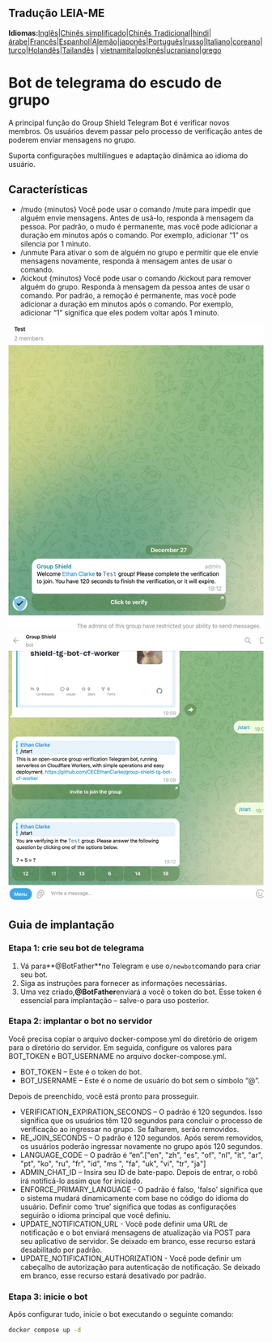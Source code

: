 ## Tradução LEIA-ME

**Idiomas:**[Inglês](README.md)\|[Chinês simplificado](README.zh-CN.md)\|[Chinês Tradicional](README.zh-TW.md)\|[hindi](README.hi.md)\|[árabe](README.ar.md)\|[Francês](README.fr.md)\|[Espanhol](README.es.md)\|[Alemão](README.de.md)\|[japonês](README.ja.md)\|[Português](README.pt.md)\|[russo](README.ru.md)\|[Italiano](README.it.md)\|[coreano](README.ko.md)\|[turco](README.tr.md)\|[Holandês](README.nl.md)\|[Tailandês](README.th.md) \| [vietnamita](README.vi.md)\|[polonês](README.pl.md)\|[ucraniano](README.uk.md)\|[grego](README.el.md)

# Bot de telegrama do escudo de grupo

A principal função do Group Shield Telegram Bot é verificar novos membros. Os usuários devem passar pelo processo de verificação antes de poderem enviar mensagens no grupo.

Suporta configurações multilíngues e adaptação dinâmica ao idioma do usuário.

## Características

-   /mudo {minutos}
    Você pode usar o comando /mute para impedir que alguém envie mensagens. Antes de usá-lo, responda à mensagem da pessoa. Por padrão, o mudo é permanente, mas você pode adicionar a duração em minutos após o comando. Por exemplo, adicionar “1” os silencia por 1 minuto.
-   /unmute Para ativar o som de alguém no grupo e permitir que ele envie mensagens novamente, responda à mensagem antes de usar o comando.
-   /kickout {minutos} 
    Você pode usar o comando /kickout para remover alguém do grupo. Responda à mensagem da pessoa antes de usar o comando. Por padrão, a remoção é permanente, mas você pode adicionar a duração em minutos após o comando. Por exemplo, adicionar “1” significa que eles podem voltar após 1 minuto.

![screenshot](https://raw.githubusercontent.com/CECEthanClarke/group-shield-tg-bot/refs/heads/main/other/image.png)![screenshot](https://raw.githubusercontent.com/CECEthanClarke/group-shield-tg-bot/refs/heads/main/other/image2.png)

## Guia de implantação

### Etapa 1: crie seu bot de telegrama

1.  Vá para**@BotFather**no Telegram e use o`/newbot`comando para criar seu bot.
2.  Siga as instruções para fornecer as informações necessárias.
3.  Uma vez criado,**@BotFather**enviará a você o token do bot. Esse token é essencial para implantação – salve-o para uso posterior.

### Etapa 2: implantar o bot no servidor

Você precisa copiar o arquivo docker-compose.yml do diretório de origem para o diretório do servidor. Em seguida, configure os valores para BOT_TOKEN e BOT_USERNAME no arquivo docker-compose.yml.

-   BOT_TOKEN – Este é o token do bot.
-   BOT_USERNAME – Este é o nome de usuário do bot sem o símbolo “@”.

Depois de preenchido, você está pronto para prosseguir.

-   VERIFICATION_EXPIRATION_SECONDS – O padrão é 120 segundos. Isso significa que os usuários têm 120 segundos para concluir o processo de verificação ao ingressar no grupo. Se falharem, serão removidos.
-   RE_JOIN_SECONDS – O padrão é 120 segundos. Após serem removidos, os usuários poderão ingressar novamente no grupo após 120 segundos.
-   LANGUAGE_CODE – O padrão é “en”.["en", "zh", "es", "of", "nl", "it", "ar", "pt", "ko", "ru", "fr", "id", "ms ", "fa", "uk", "vi", "tr", "ja"]
-   ADMIN_CHAT_ID – Insira seu ID de bate-papo. Depois de entrar, o robô irá notificá-lo assim que for iniciado.
-   ENFORCE_PRIMARY_LANGUAGE - O padrão é falso, 'falso' significa que o sistema mudará dinamicamente com base no código do idioma do usuário. Definir como ‘true’ significa que todas as configurações seguirão o idioma principal que você definiu.
-   UPDATE_NOTIFICATION_URL - Você pode definir uma URL de notificação e o bot enviará mensagens de atualização via POST para seu aplicativo de servidor. Se deixado em branco, esse recurso estará desabilitado por padrão.
-   UPDATE_NOTIFICATION_AUTHORIZATION - Você pode definir um cabeçalho de autorização para autenticação de notificação. Se deixado em branco, esse recurso estará desativado por padrão.

### Etapa 3: inicie o bot

Após configurar tudo, inicie o bot executando o seguinte comando:

```bash
docker compose up -d
```
